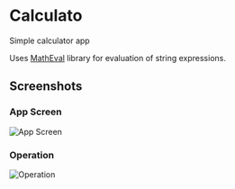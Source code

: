 # Calculato
Simple calculator app

Uses [MathEval](tech.dolhub.com/Code/MathEval) library for evaluation of string expressions. 

## Screenshots
### App Screen
![App Screen](https://i.imgur.com/RJ8qNhmm.png)
### Operation
![Operation](https://i.imgur.com/WmJ0DyKm.png)
